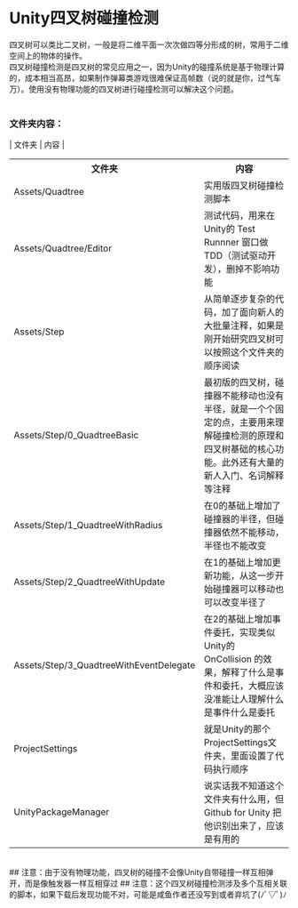 # Unity四叉树碰撞检测</br>
四叉树可以类比二叉树，一般是将二维平面一次次做四等分形成的树，常用于二维空间上的物体的操作。</br>
四叉树碰撞检测是四叉树的常见应用之一，因为Unity的碰撞系统是基于物理计算的，成本相当高昂，如果制作弹幕类游戏很难保证高帧数（说的就是你，过气车万）。使用没有物理功能的四叉树进行碰撞检测可以解决这个问题。</br>
</br>
### 文件夹内容：
| 文件夹 | 内容 |

<table>
  <tr>
    <th>文件夹</th>
    <th>内容</th>
  </tr>
  <tr>
    <td>Assets/Quadtree</td>
    <td>实用版四叉树碰撞检测脚本</td>
  </tr>
  <tr>
    <td>Assets/Quadtree/Editor</td>
    <td>测试代码，用来在Unity的 Test Runnner 窗口做TDD（测试驱动开发），删掉不影响功能</td>
  </tr>
  <tr>
    <td>Assets/Step</td>
    <td>从简单逐步复杂的代码，加了面向新人的大批量注释，如果是刚开始研究四叉树可以按照这个文件夹的顺序阅读</td>
  </tr>
  <tr>
    <td>Assets/Step/0_QuadtreeBasic</td>
    <td>最初版的四叉树，碰撞器不能移动也没有半径，就是一个个固定的点，主要用来理解碰撞检测的原理和四叉树基础的核心功能。此外还有大量的新人入门、名词解释等注释</td>
  </tr>
  <tr>
    <td>Assets/Step/1_QuadtreeWithRadius</td>
    <td>在0的基础上增加了碰撞器的半径，但碰撞器依然不能移动，半径也不能改变</td>
  </tr>
  <tr>
    <td>Assets/Step/2_QuadtreeWithUpdate</td>
    <td>在1的基础上增加更新功能，从这一步开始碰撞器可以移动也可以改变半径了</td>
  </tr>
  <tr>
    <td>Assets/Step/3_QuadtreeWithEventDelegate</td>
    <td>在2的基础上增加事件委托，实现类似Unity的 OnCollision 的效果，解释了什么是事件和委托，大概应该没准能让人理解什么是事件什么是委托</td>
  </tr>
  <tr>
    <td>ProjectSettings</td>
    <td>就是Unity的那个ProjectSettings文件夹，里面设置了代码执行顺序</td>
  </tr>
  <tr>
    <td>UnityPackageManager</td>
    <td>说实话我不知道这个文件夹有什么用，但 Github for Unity 把他识别出来了，应该是有用的</td>
  </tr>
</table>
</br>
## 注意：由于没有物理功能，四叉树的碰撞不会像Unity自带碰撞一样互相弹开，而是像触发器一样互相穿过
## 注意：这个四叉树碰撞检测涉及多个互相关联的脚本，如果下载后发现功能不对，可能是咸鱼作者还没写到或者弃坑了(ﾉﾟ▽ﾟ)ﾉ
